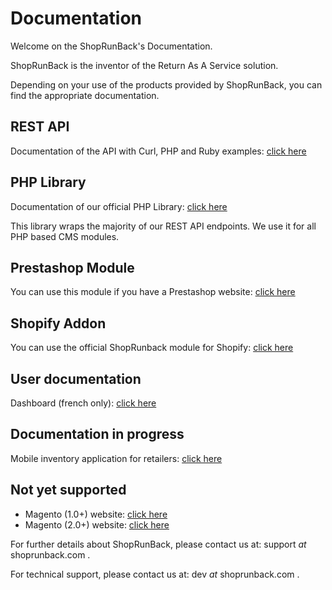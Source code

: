 # Documentation

Welcome on the ShopRunBack's Documentation.

ShopRunBack is the inventor of the Return As A Service solution.

Depending on your use of the products provided by ShopRunBack, you can find the appropriate documentation.

## REST API

Documentation of the API with Curl, PHP and Ruby examples: [click here](/api.html)

## PHP Library

Documentation of our official PHP Library: [click here](/php.html)

This library wraps the majority of our REST API endpoints.
We use it for all PHP based CMS modules.

## Prestashop Module

You can use this module if you have a Prestashop website: [click here](/prestashop.html)

## Shopify Addon

You can use the official ShopRunback module for Shopify: [click here](/shopify.html)

## User documentation

Dashboard (french only): [click here](/dashboard.html)

## Documentation in progress

Mobile inventory application for retailers: [click here](/inventory.html)

## Not yet supported

* Magento (1.0+) website: [click here](/magento1.html)
* Magento (2.0+) website: [click here](/magento2.html)


For further details about ShopRunBack, please contact us at: support _at_ shoprunback.com .

For technical support, please contact us at: dev _at_ shoprunback.com .